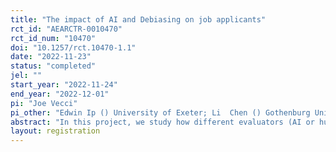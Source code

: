 ```yaml
---
title: "The impact of AI and Debiasing on job applicants"
rct_id: "AEARCTR-0010470"
rct_id_num: "10470"
doi: "10.1257/rct.10470-1.1"
date: "2022-11-23"
status: "completed"
jel: ""
start_year: "2022-11-24"
end_year: "2022-12-01"
pi: "Joe Vecci"
pi_other: "Edwin Ip () University of Exeter; Li  Chen () Gothenburg University; Edmond Awad () University of Exeter; Loukas Balafoutas () University of Exeter"
abstract: "In this project, we study how different evaluators (AI or human) and the nature of them (biased or debiased) affect application decisions and quality of applicants. "
layout: registration
---
```


